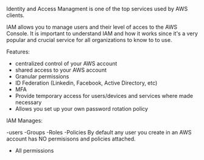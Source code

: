 
Identity and Access Managment is one of the top services used by AWS clients.

IAM allows you to manage users and their level of acces to the AWS Console. It is important to understand IAM and how it works since it's a very popular and crucial service for all organizations to know to to use.


Features: 

- centralized control of your AWS account
- shared access to your AWS account
- Granular permissions
- ID Federation (Linkedin, Facebook, Active Directory, etc)
- MFA
- Provide temporary access for users/devices and services where made necessary
- Allows you set up your own password rotation policy

IAM Manages:

-users
-Groups
-Roles
-Policies
 By default any user you create in an AWS account has NO permisisons and policies attached.
 
 - All permissions 
